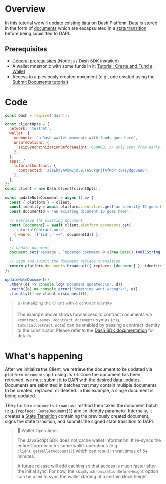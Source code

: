 # Overview

In this tutorial we will update existing data on Dash Platform. Data is stored in the form of [documents](explanation-platform-protocol-document) which are encapsulated in a [state transition](explanation-platform-protocol-state-transition) before being submitted to DAPI. 

## Prerequisites
- [General prerequisites](tutorials-introduction#prerequisites) (Node.js / Dash SDK installed)
- A wallet mnemonic with some funds in it: [Tutorial: Create and Fund a Wallet](tutorial-create-and-fund-a-wallet)
- Access to a previously created document (e.g., one created using the [Submit Documents tutorial](tutorial-submit-documents))

# Code

```javascript
const Dash = require('dash');

const clientOpts = {
  network: 'testnet',
  wallet: {
    mnemonic: 'a Dash wallet mnemonic with funds goes here',
    unsafeOptions: {
      skipSynchronizationBeforeHeight: 650000, // only sync from early-2022
    },
  },
  apps: {
    tutorialContract: {
      contractId: '3iaEhdyAVbmSjd59CT6SCrqPjfAfMdPTc8ksydgqSaWE',
    },
  },
};
const client = new Dash.Client(clientOpts);

const updateNoteDocument = async () => {
  const { platform } = client;
  const identity = await platform.identities.get('an identity ID goes here');
  const documentId = 'an existing document ID goes here';

  // Retrieve the existing document
  const [document] = await client.platform.documents.get(
    'tutorialContract.note',
    { where: [['$id', '==', documentId]] },
  );

  // Update document
  document.set('message', `Updated document @ ${new Date().toUTCString()}`);

  // Sign and submit the document replace transition
  return platform.documents.broadcast({ replace: [document] }, identity);
};

updateNoteDocument()
  .then((d) => console.log('Document updated:\n', d))
  .catch((e) => console.error('Something went wrong:\n', e))
  .finally(() => client.disconnect());
``` 

> 👍 Initializing the Client with a contract identity
>
> The example above shows how access to contract documents via `<contract name>.<contract document>` syntax (e.g. `tutorialContract.note`) can be enabled by passing a contract identity to the constructor. Please refer to the [Dash SDK documentation](https://github.com/dashevo/platform/blob/master/packages/js-dash-sdk/docs/getting-started/multiple-apps.md) for details.

# What's happening

After we initialize the Client, we retrieve the document to be updated via `platform.documents.get` using its `id`. Once the document has been retrieved, we must submit it to [DAPI](explanation-dapi) with the desired data updates. Documents are submitted in batches that may contain multiple documents to be created, replaced, or deleted. In this example, a single document is being updated.

The `platform.documents.broadcast` method then takes the document batch (e.g. `{replace: [noteDocument]}`) and an identity parameter. Internally, it creates a [State Transition](explanation-platform-protocol-state-transition) containing the previously created document, signs the state transition, and submits the signed state transition to DAPI.

> 📘 Wallet Operations
>
> The JavaScript SDK does not cache wallet information. It re-syncs the entire Core chain for some wallet operations (e.g. `client.getWalletAccount()`) which can result in wait times of  5+ minutes. 
>
> A future release will add caching so that access is much faster after the initial sync. For now, the `skipSynchronizationBeforeHeight` option can be used to sync the wallet starting at a certain block height.
